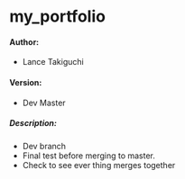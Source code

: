 # my_portfolio

#### Author:
* Lance Takiguchi

#### Version:
* Dev Master

##### Description:
* Dev branch
* Final test before merging to master.
* Check to see ever thing merges together

